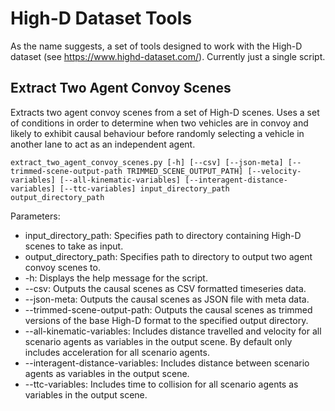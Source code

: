 # High-D Dataset Tools
As the name suggests, a set of tools designed to work with the High-D dataset (see https://www.highd-dataset.com/). Currently just a single script.

## Extract Two Agent Convoy Scenes
Extracts two agent convoy scenes from a set of High-D scenes. Uses a set of conditions in order to determine when two vehicles are in convoy and likely to exhibit causal behaviour before randomly selecting a vehicle in another lane to act as an independent agent.

```
extract_two_agent_convoy_scenes.py [-h] [--csv] [--json-meta] [--trimmed-scene-output-path TRIMMED_SCENE_OUTPUT_PATH] [--velocity-variables] [--all-kinematic-variables] [--interagent-distance-variables] [--ttc-variables] input_directory_path output_directory_path
```
    
Parameters:
* input_directory_path: Specifies path to directory containing High-D scenes to take as input.
* output_directory_path: Specifies path to directory to output two agent convoy scenes to.
* -h: Displays the help message for the script.
* --csv: Outputs the causal scenes as CSV formatted timeseries data.
* --json-meta: Outputs the causal scenes as JSON file with meta data.
* --trimmed-scene-output-path: Outputs the causal scenes as trimmed versions of the base High-D format to the specified output directory.
* --all-kinematic-variables: Includes distance travelled and velocity for all scenario agents as variables in the output scene. By default only includes acceleration for all scenario agents.
* --interagent-distance-variables: Includes distance between scenario agents as variables in the output scene.
* --ttc-variables: Includes time to collision for all scenario agents as variables in the output scene.
